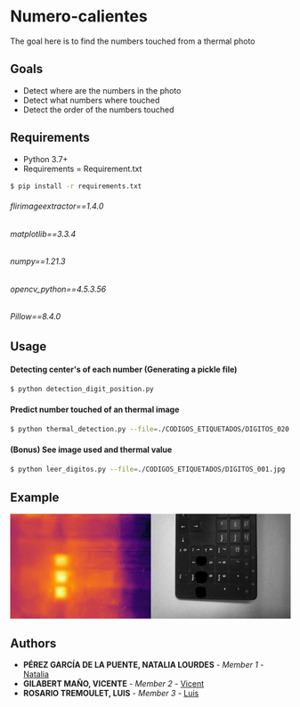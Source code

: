 # Numero-calientes

The goal here is to find the numbers touched from a thermal photo

## Goals

- Detect where are the numbers in the photo
- Detect what numbers where touched
- Detect the order of the numbers touched

## Requirements

* Python 3.7+
* Requirements = Requirement.txt
```bash
$ pip install -r requirements.txt
```
###### flirimageextractor==1.4.0
###### matplotlib==3.3.4
###### numpy==1.21.3
###### opencv_python==4.5.3.56
###### Pillow==8.4.0

## Usage

#### Detecting center's of each number (Generating a pickle file)

```bash
$ python detection_digit_position.py
```

#### Predict number touched of an thermal image

```bash
$ python thermal_detection.py --file=./CODIGOS_ETIQUETADOS/DIGITOS_020.jpg
```

#### (Bonus) See image used and thermal value

```bash
$ python leer_digitos.py --file=./CODIGOS_ETIQUETADOS/DIGITOS_001.jpg
```

## Example

![example](./Pictures/Screen.jpg)

## Authors

* **PÉREZ GARCÍA DE LA PUENTE, NATALIA LOURDES** - *Member 1* - [Natalia](https://github.com)
* **GILABERT MAÑO, VICENTE** - *Member 2* - [Vicent](https://github.com/vgilabert94)
* **ROSARIO TREMOULET, LUIS** - *Member 3* - [Luis](https://github.com/Luisrosario2604)
